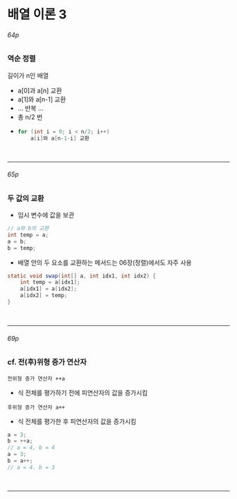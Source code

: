 # 배열 이론 3

###### 64p
### 역순 정렬

길이가 n인 배열
- a[0]과 a[n] 교환
- a[1]와 a[n-1] 교환
-  ... 반복 ...
- 총 n/2 번
-   ```java
    for (int i = 0; i < n/2; i++)
        a[i]와 a[n-1-i] 교환
    ```

<br>

---

###### 65p
### 두 값의 교환
- 임시 변수에 값을 보관
```java
// a와 b의 교환
int temp = a;
a = b;
b = temp;
```
- 배열 안의 두 요소를 교환하는 메서드는 06장(정렬)에서도 자주 사용
```java
static void swap(int[] a, int idx1, int idx2) {
    int temp = a[idx1];
    a[idx1] = a[idx2];
    a[idx2] = temp;
}
```
<br>

---

###### 69p
### cf. 전(후)위형 증가 연산자

```전위형 증가 연산자 ++a```
- 식 전체를 평가하기 전에 피연산자의 값을 증가시킴

```후위형 증가 연산자 a++```
- 식 전체를 평가한 후 피연산자의 값을 증가시킴

```java
a = 3;
b = ++a;
// a = 4, b = 4
a = 3;
b = a++;
// a = 4. b = 3
```

<br>

---

###### 